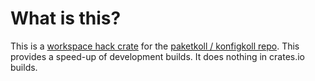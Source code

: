 # What is this?

This is a [workspace hack crate](https://docs.rs/cargo-hakari/0.9.32/cargo_hakari/about/index.html)
for the [paketkoll / konfigkoll repo](https://github.com/VorpalBlade/paketkoll).
This provides a speed-up of development builds. It does nothing in crates.io
builds.
